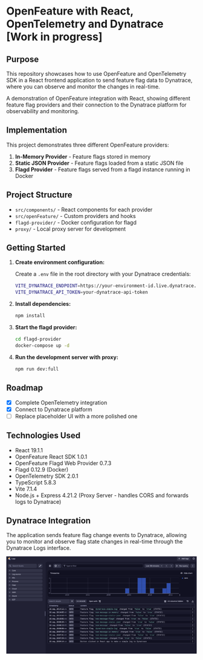 # OpenFeature with React, OpenTelemetry and Dynatrace [Work in progress]

## Purpose

This repository showcases how to use OpenFeature and OpenTelemetry SDK in a React frontend application to send feature flag data to Dynatrace, where you can observe and monitor the changes in real-time.

A demonstration of OpenFeature integration with React, showing different feature flag providers and their connection to the Dynatrace platform for observability and monitoring.

## Implementation

This project demonstrates three different OpenFeature providers:

1. **In-Memory Provider** - Feature flags stored in memory
2. **Static JSON Provider** - Feature flags loaded from a static JSON file
3. **Flagd Provider** - Feature flags served from a flagd instance running in Docker

## Project Structure

- `src/components/` - React components for each provider
- `src/openFeature/` - Custom providers and hooks
- `flagd-provider/` - Docker configuration for flagd
- `proxy/` - Local proxy server for development

## Getting Started

1. **Create environment configuration:**

   Create a `.env` file in the root directory with your Dynatrace credentials:

   ```bash
   VITE_DYNATRACE_ENDPOINT=https://your-environment-id.live.dynatrace.com/api/v2/logs/ingest
   VITE_DYNATRACE_API_TOKEN=your-dynatrace-api-token
   ```

2. **Install dependencies:**

   ```bash
   npm install
   ```

3. **Start the flagd provider:**

   ```bash
   cd flagd-provider
   docker-compose up -d
   ```

4. **Run the development server with proxy:**
   ```bash
   npm run dev:full
   ```

## Roadmap

- [x] Complete OpenTelemetry integration
- [x] Connect to Dynatrace platform
- [ ] Replace placeholder UI with a more polished one

## Technologies Used

- React 19.1.1
- OpenFeature React SDK 1.0.1
- OpenFeature Flagd Web Provider 0.7.3
- Flagd 0.12.9 (Docker)
- OpenTelemetry SDK 2.0.1
- TypeScript 5.8.3
- Vite 7.1.4
- Node.js + Express 4.21.2 (Proxy Server - handles CORS and forwards logs to Dynatrace)

## Dynatrace Integration

The application sends feature flag change events to Dynatrace, allowing you to monitor and observe flag state changes in real-time through the Dynatrace Logs interface.

![Dynatrace Feature Flags Logs](dynatrace-feature-flags-logs.png)
